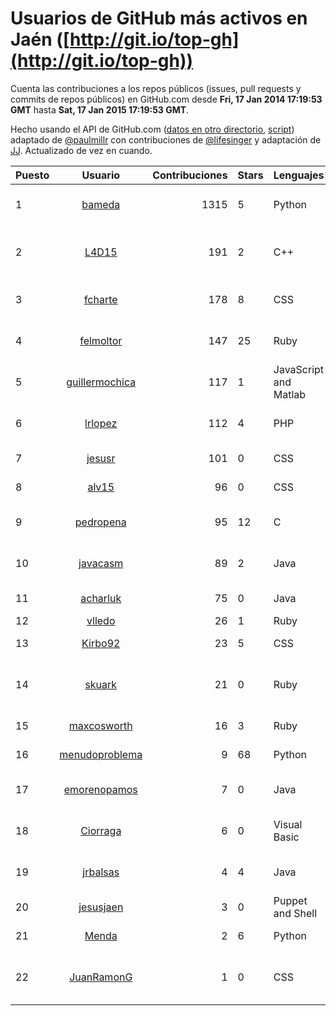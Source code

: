 # Usuarios de GitHub más activos en Jaén ([http://git.io/top-gh](http://git.io/top-gh))

  Cuenta las contribuciones a los repos públicos (issues, pull requests y commits de repos públicos) en GitHub.com desde  **Fri, 17 Jan 2014 17:19:53 GMT** hasta **Sat, 17 Jan 2015 17:19:53 GMT**.

  Hecho usando el API de GitHub.com ([datos en otro directorio](https://github.com/JJ/top-github-users-data/tree/master/data), [script](https://github.com/JJ/top-github-users)) adaptado de [@paulmillr](https://github.com/paulmillr) con contribuciones de [@lifesinger](https://github.com/lifesinger) y adaptación de [JJ](http://jj.github.io). Actualizado de vez en cuando.

| Puesto   |      Usuario      |  Contribuciones | Stars | Lenguajes   |      Lugar      |  Avatar |
|----------|:-----------------:|----------------:|-------|-------------|:---------------:|---------|
| 1 | [bameda](https://github.com/bameda) | 1315 | 5 | Python | Madrid, Jaén, Spain, España | ![David Barragán Merino](https://avatars2.githubusercontent.com/u/877218?v=3&s=64) |
| 2 | [L4D15](https://github.com/L4D15) | 191 | 2 | C++ | Jaén | ![José Ladislao Lainez Ortega](https://avatars2.githubusercontent.com/u/2948600?v=3&s=64) |
| 3 | [fcharte](https://github.com/fcharte) | 178 | 8 | CSS | Jaén, Granada, Spain | ![Francisco Charte Ojeda](https://avatars3.githubusercontent.com/u/8365501?v=3&s=64) |
| 4 | [felmoltor](https://github.com/felmoltor) | 147 | 25 | Ruby | Madrid / Jaén | ![Felipe Molina de la Torre](https://avatars1.githubusercontent.com/u/846513?v=3&s=64) |
| 5 | [guillermochica](https://github.com/guillermochica) | 117 | 1 | JavaScript and Matlab | Granada, de Jaén | ![Guillermo Chica Sabariego](https://avatars0.githubusercontent.com/u/9317092?v=3&s=64) |
| 6 | [lrlopez](https://github.com/lrlopez) | 112 | 4 | PHP | Linares (Jaén) | ![Luis Ramón López](https://avatars0.githubusercontent.com/u/547387?v=3&s=64) |
| 7 | [jesusr](https://github.com/jesusr) | 101 | 0 | CSS | Madrid/Jaén, Spain | ![Jesús R Peinado](https://avatars2.githubusercontent.com/u/1256168?v=3&s=64) |
| 8 | [alv15](https://github.com/alv15) | 96 | 0 | CSS | Linares [Jaén] | ![Álvaro Arellano](https://avatars3.githubusercontent.com/u/5888073?v=3&s=64) |
| 9 | [pedropena](https://github.com/pedropena) | 95 | 12 | C | Jaén, Spain | ![Pedro Peña Pérez](https://avatars3.githubusercontent.com/u/834583?v=3&s=64) |
| 10 | [javacasm](https://github.com/javacasm) | 89 | 2 | Java | Granada, Jaén | ![Jose Antonio Vacas](https://avatars3.githubusercontent.com/u/3841695?v=3&s=64) |
| 11 | [acharluk](https://github.com/acharluk) | 75 | 0 | Java | Jaén, Granada, Spain | ![ACharLuk](https://avatars3.githubusercontent.com/u/5154281?v=3&s=64) |
| 12 | [vlledo](https://github.com/vlledo) | 26 | 1 | Ruby | Jaén | ![Víctor](https://avatars0.githubusercontent.com/u/695429?v=3&s=64) |
| 13 | [Kirbo92](https://github.com/Kirbo92) | 23 | 5 | CSS | Jaén | ![Miguel Angel](https://avatars1.githubusercontent.com/u/559575?v=3&s=64) |
| 14 | [skuark](https://github.com/skuark) | 21 | 0 | Ruby | Jaén, Spain | ![Jesús Manuel García Muñoz](https://avatars0.githubusercontent.com/u/454382?v=3&s=64) |
| 15 | [maxcosworth](https://github.com/maxcosworth) | 16 | 3 | Ruby | Jaén | ![Miguel Á. Arroyo](https://avatars2.githubusercontent.com/u/389437?v=3&s=64) |
| 16 | [menudoproblema](https://github.com/menudoproblema) | 9 | 68 | Python | Jaén, Spain | ![Vicente Ruiz](https://avatars0.githubusercontent.com/u/976187?v=3&s=64) |
| 17 | [emorenopamos](https://github.com/emorenopamos) | 7 | 0 | Java | Torredonjimeno (Jaén)// Córdoba | ![Estefanía Moreno Pamos](https://avatars2.githubusercontent.com/u/7520581?v=3&s=64) |
| 18 | [Ciorraga](https://github.com/Ciorraga) | 6 | 0 | Visual Basic | Jaén, Andalucía, España | ![Miguel Ángel Ciórraga](https://avatars2.githubusercontent.com/u/5888071?v=3&s=64) |
| 19 | [jrbalsas](https://github.com/jrbalsas) | 4 | 4 | Java | Jaén - Spain | ![José Ramón Balsas](https://avatars2.githubusercontent.com/u/356995?v=3&s=64) |
| 20 | [jesusjaen](https://github.com/jesusjaen) | 3 | 0 | Puppet and Shell | Jaén, Spain | ![Jesús Jaén Díaz](https://avatars1.githubusercontent.com/u/1171916?v=3&s=64) |
| 21 | [Menda](https://github.com/Menda) | 2 | 6 | Python | Jaén, Spain | ![Rafa Muñoz](https://avatars2.githubusercontent.com/u/23944?v=3&s=64) |
| 22 | [JuanRamonG](https://github.com/JuanRamonG) | 1 | 0 | CSS | Jaén | ![Juan Ramón González Morales](https://avatars0.githubusercontent.com/u/4458029?v=3&s=64) |
